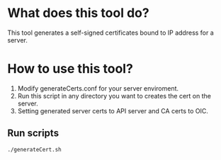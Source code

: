 # What does this tool do?
This tool generates a self-signed certificates bound to IP address for a server.

# How to use this tool?
1. Modify generateCerts.conf for your server enviroment. 
2. Run this script in any directory you want to creates the cert on the server.
3. Setting generated server certs to API server and CA certs to OIC.

## Run scripts
```
./generateCert.sh
```
